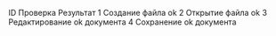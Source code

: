 ID          Проверка             Результат
1           Создание файла       ok
2           Открытие файла       ok
3           Редактирование       ok 
	    документа
4           Сохранение           ok
            документа
